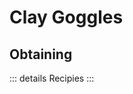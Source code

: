 # Clay Goggles

<ImgInfo>
  <template v-slot:img>
    <Item name="clay_goggles"/>
  </template>
  <template v-slot:info>
    Shows the Status of Soldier
  </template>
</ImgInfo>

## Obtaining

::: details Recipies
<recipe-crafting slot_2="leather" slot_4="glass_pane"
slot_5="copper_ingot" slot_6="glass_pane"
result="clay_goggles"/>
:::
